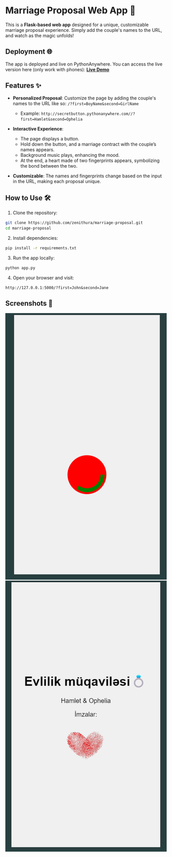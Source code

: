 # Marriage Proposal Web App 💍

This is a **Flask-based web app** designed for a unique, customizable marriage proposal experience. Simply add the couple's names to the URL, and watch as the magic unfolds!


## Deployment 🌐
The app is deployed and live on PythonAnywhere. You can access the live version here (only work with phones):
[**Live Demo**](http://secretbutton.pythonanywhere.com/?first=Hamlet&second=Ophelia)


## Features ✨
- **Personalized Proposal**: Customize the page by adding the couple's names to the URL like so: `/?first=BoyName&second=GirlName`
  - Example: `http://secretbutton.pythonanywhere.com//?first=Hamlet&second=Ophelia`

- **Interactive Experience**: 
  - The page displays a button.
  - Hold down the button, and a marriage contract with the couple’s names appears.
  - Background music plays, enhancing the mood.
  - At the end, a heart made of two fingerprints appears, symbolizing the bond between the two.

- **Customizable**: The names and fingerprints change based on the input in the URL, making each proposal unique.

## How to Use 🛠
1. Clone the repository:
```bash
git clone https://github.com/zenithura/marriage-proposal.git
cd marriage-proposal
```
       
2. Install dependencies:
```bash
pip install -r requirements.txt
```

3. Run the app locally:
```bash
python app.py
```

4. Open your browser and visit:
```
http://127.0.0.1:5000/?first=John&second=Jane
```

   

## Screenshots 📸
![Screenshot of the App](static/screenshoot1.png)
![Marriage Contract Example](static/screenshoot2.png)

  
